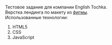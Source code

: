 Тестовое задание для компании English Tochka.  
Верстка лендинга по макету из [фигмы](https://www.figma.com/file/Osqs0tQAeq70JwWlEgIzWn).  
Использованные технологии:  
1. HTML5
2. CSS
3. JavaScript